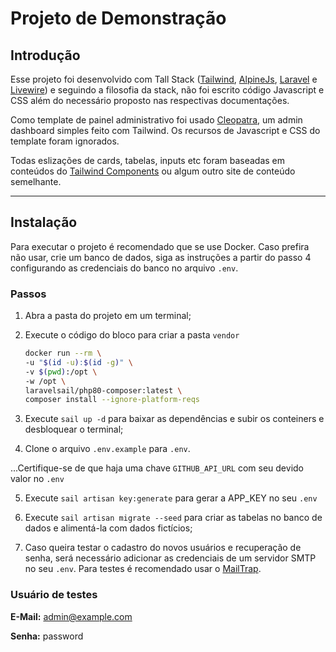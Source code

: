 # Projeto de Demonstração
## Introdução
Esse projeto foi desenvolvido com Tall Stack ([Tailwind](https://tailwindcss.com/), [AlpineJs](https://alpinejs.dev/), [Laravel](http://laravel.com) e [Livewire](https://laravel-livewire.com)) e seguindo a filosofia da stack, não foi escrito código Javascript e CSS além do necessário proposto nas respectivas documentações.

Como template de painel administrativo foi usado [Cleopatra](https://moesaid.github.io/cleopatra/), um admin dashboard simples feito com Tailwind. Os recursos de Javascript e CSS do template foram ignorados.

Todas eslizações de cards, tabelas, inputs etc foram baseadas em conteúdos do [Tailwind Components](https://tailwindcomponents.com/) ou algum outro site de conteúdo semelhante.

---
## Instalação

Para executar o projeto é recomendado que se use Docker. Caso prefira não usar, crie um banco de dados, siga as instruções a partir do passo 4 configurando as credenciais do banco no arquivo ```.env```.

### Passos

1. Abra a pasta do projeto em um terminal;
2. Execute o código do bloco para criar a pasta ```vendor```
    ```sh
    docker run --rm \
    -u "$(id -u):$(id -g)" \
    -v $(pwd):/opt \
    -w /opt \
    laravelsail/php80-composer:latest \
    composer install --ignore-platform-reqs
    ```
3. Execute ```sail up -d``` para baixar as dependências e subir os conteiners e desbloquear o terminal;

4. Clone o arquivo ```.env.example``` para ```.env```.

...Certifique-se de que haja uma chave `GITHUB_API_URL` com seu devido valor no `.env`

5. Execute `sail artisan key:generate` para gerar a APP_KEY no seu `.env`

6. Execute `sail artisan migrate --seed` para criar as tabelas no banco de dados e alimentá-la com dados fictícios;

7. Caso queira testar o cadastro do novos usuários e recuperação de senha, será necessário adicionar as credenciais de um servidor SMTP no seu `.env`. Para testes é recomendado usar o [MailTrap](https://mailtrap.io/). 
    
### Usuário de testes
**E-Mail:** admin@example.com

**Senha:** password

